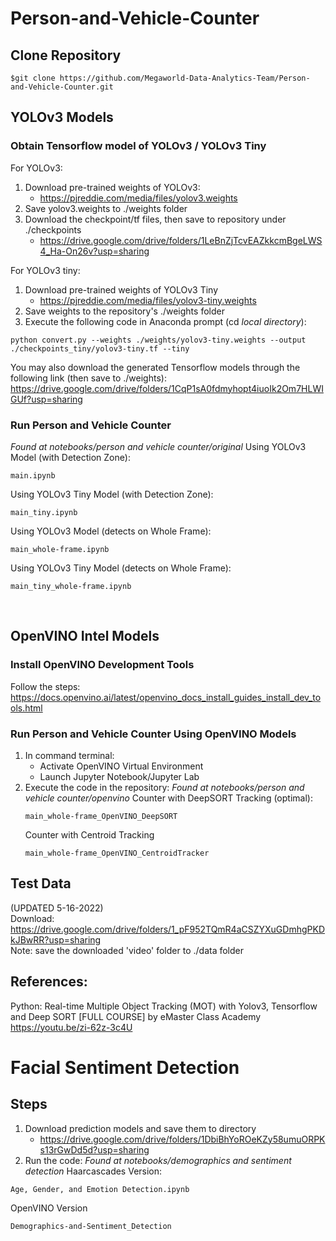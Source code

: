 # Person-and-Vehicle-Counter

## Clone Repository
```
$git clone https://github.com/Megaworld-Data-Analytics-Team/Person-and-Vehicle-Counter.git
```

## YOLOv3 Models
### Obtain Tensorflow model of YOLOv3 / YOLOv3 Tiny

For YOLOv3:
1. Download pre-trained weights of YOLOv3:
    - https://pjreddie.com/media/files/yolov3.weights
2. Save yolov3.weights to ./weights folder
3. Download the checkpoint/tf files, then save to repository under ./checkpoints
    - https://drive.google.com/drive/folders/1LeBnZjTcvEAZkkcmBgeLWS4_Ha-On26v?usp=sharing <br />

For YOLOv3 tiny:
1. Download pre-trained weights of YOLOv3 Tiny
    - https://pjreddie.com/media/files/yolov3-tiny.weights
2. Save weights to the repository's ./weights folder
3. Execute the following code in Anaconda prompt (cd *local directory*):
```
python convert.py --weights ./weights/yolov3-tiny.weights --output ./checkpoints_tiny/yolov3-tiny.tf --tiny
```
You may also download the generated Tensorflow models through the following link (then save to ./weights):
https://drive.google.com/drive/folders/1CqP1sA0fdmyhopt4iuoIk2Om7HLWIGUf?usp=sharing <br />


### Run Person and Vehicle Counter
*Found at notebooks/person and vehicle counter/original*
Using YOLOv3 Model (with Detection Zone):
```
main.ipynb
```
Using YOLOv3 Tiny Model (with Detection Zone):
```
main_tiny.ipynb
```
Using YOLOv3 Model (detects on Whole Frame):
```
main_whole-frame.ipynb
```
Using YOLOv3 Tiny Model (detects on Whole Frame):
```
main_tiny_whole-frame.ipynb
```
<br />


## OpenVINO Intel Models

### Install OpenVINO Development Tools
Follow the steps: https://docs.openvino.ai/latest/openvino_docs_install_guides_install_dev_tools.html

### Run Person and Vehicle Counter Using OpenVINO Models
1. In command terminal:
    - Activate OpenVINO Virtual Environment
    - Launch Jupyter Notebook/Jupyter Lab
2. Execute the code in the repository:
    *Found at notebooks/person and vehicle counter/openvino*
    Counter with DeepSORT Tracking (optimal):
    ```
    main_whole-frame_OpenVINO_DeepSORT
    ```
    Counter with Centroid Tracking
    ```
    main_whole-frame_OpenVINO_CentroidTracker
    ```

## Test Data
(UPDATED 5-16-2022) <br />
Download: https://drive.google.com/drive/folders/1_pF952TQmR4aCSZYXuGDmhgPKDkJBwRR?usp=sharing <br />
Note: save the downloaded 'video' folder to ./data folder <br />


## References:
Python: Real-time Multiple Object Tracking (MOT) with Yolov3, Tensorflow and Deep SORT [FULL COURSE] by eMaster Class Academy <br />
https://youtu.be/zi-62z-3c4U
<br />


# Facial Sentiment Detection
## Steps
1. Download prediction models and save them to directory
    - https://drive.google.com/drive/folders/1DbiBhYoROeKZy58umuORPKs13rGwDd5d?usp=sharing
2. Run the code:
*Found at notebooks/demographics and sentiment detection*
Haarcascades Version:
```
Age, Gender, and Emotion Detection.ipynb
```
OpenVINO Version
```
Demographics-and-Sentiment_Detection
```
